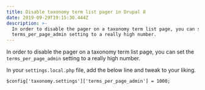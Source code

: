 ```yaml
---
title: Disable taxonomy term list pager in Drupal 8
date: 2019-09-29T19:15:30.444Z
description: >-
  In order to disable the pager on a taxonomy term list page, you can set the
  terms_per_page_admin setting to a really high number.
---
```

In order to disable the pager on a taxonomy term list page, you can set the `terms_per_page_admin` setting to a really high number.

In your `settings.local.php` file, add the below line and tweak to your liking.

```
$config['taxonomy.settings']['terms_per_page_admin'] = 1000;
```
